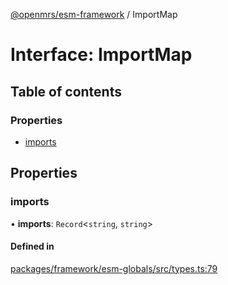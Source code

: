 [@openmrs/esm-framework](../API.md) / ImportMap

# Interface: ImportMap

## Table of contents

### Properties

- [imports](ImportMap.md#imports)

## Properties

### imports

• **imports**: `Record`<`string`, `string`\>

#### Defined in

[packages/framework/esm-globals/src/types.ts:79](https://github.com/openmrs/openmrs-esm-core/blob/main/packages/framework/esm-globals/src/types.ts#L79)
